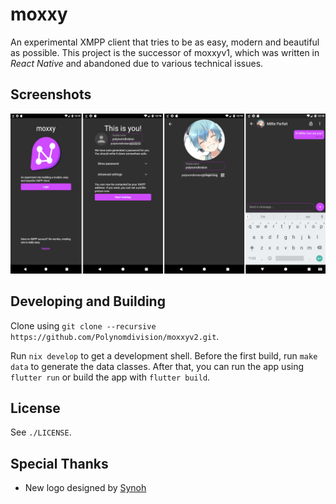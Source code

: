 # moxxy

An experimental XMPP client that tries to be as easy, modern and beautiful as possible. This project
is the successor of moxxyv1, which was written in *React Native* and abandoned due to various technical
issues.

## Screenshots

![screenshots](./assets/repo/title.png)

## Developing and Building

Clone using `git clone --recursive https://github.com/Polynomdivision/moxxyv2.git`.

Run `nix develop` to get a development shell. Before the first build, run `make data` to
generate the data classes. After that, you can run the app using `flutter run` or build the
app with `flutter build`.

## License

See `./LICENSE`.

## Special Thanks

- New logo designed by [Synoh](https://twitter.com/synoh_manda)
